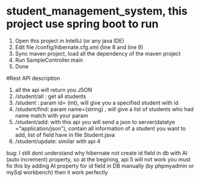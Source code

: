 # student_management_system, this project use spring boot to run
1. Open this project in IntelliJ (or any java IDE)
2. Edit file /config/hibernate.cfg.xml (line 8 and line 9)
3. Sync maven project, load all the dependency of the maven project
4. Run SampleController.main
5. Done




#Rest API description
1. all the api will return you JSON
2. /student/all : get all students
3. /student : param id= (int), will give you a specified student with id
4. /student/find: param name=(string) , will give a list of students who had name match with your param
5. /student/add: with this api you will send a json to server(datatye ="application/json"), contain all information of a student you want to add, list of field have in file Student.java
6. /student/update: similar with api 4

bug: I still dont understand why hibernate not create id field in db with AI (auto increment) property, so at the begining, api 5 will not work
you must fix this by adding AI property for id field in DB manually (by phpmyadmin or mySql workbench) then it work perfectly
